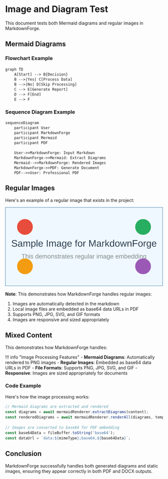 # Image and Diagram Test

This document tests both Mermaid diagrams and regular images in MarkdownForge.

## Mermaid Diagrams

### Flowchart Example

```mermaid
graph TD
    A[Start] --> B{Decision}
    B -->|Yes| C[Process Data]
    B -->|No| D[Skip Processing]
    C --> E[Generate Report]
    D --> F[End]
    E --> F
```

### Sequence Diagram Example

```mermaid
sequenceDiagram
    participant User
    participant MarkdownForge
    participant Mermaid
    participant PDF
    
    User->>MarkdownForge: Input Markdown
    MarkdownForge->>Mermaid: Extract Diagrams
    Mermaid-->>MarkdownForge: Rendered Images
    MarkdownForge->>PDF: Generate Document
    PDF-->>User: Professional PDF
```

## Regular Images

Here's an example of a regular image that exists in the project:

![Sample SVG Image](./sample-image.svg)

**Note**: This demonstrates how MarkdownForge handles regular images:
1. Images are automatically detected in the markdown
2. Local image files are embedded as base64 data URLs in PDF
3. Supports PNG, JPG, SVG, and GIF formats
4. Images are responsive and sized appropriately

## Mixed Content

This demonstrates how MarkdownForge handles:

!!! info "Image Processing Features"
    - **Mermaid Diagrams**: Automatically rendered to PNG images
    - **Regular Images**: Embedded as base64 data URLs in PDF
    - **File Formats**: Supports PNG, JPG, SVG, and GIF
    - **Responsive**: Images are sized appropriately for documents

### Code Example

Here's how the image processing works:

```javascript
// Mermaid diagrams are extracted and rendered
const diagrams = await mermaidRenderer.extractDiagrams(content);
const renderedDiagrams = await mermaidRenderer.renderAll(diagrams, tempDir);

// Images are converted to base64 for PDF embedding
const base64Data = fileBuffer.toString('base64');
const dataUrl = `data:${mimeType};base64,${base64Data}`;
```

## Conclusion

MarkdownForge successfully handles both generated diagrams and static images, ensuring they appear correctly in both PDF and DOCX outputs.